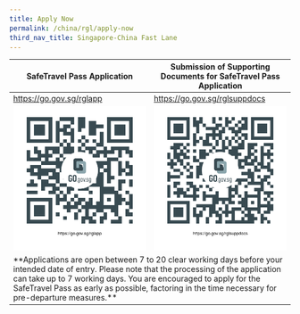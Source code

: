 ```yaml
---
title: Apply Now
permalink: /china/rgl/apply-now
third_nav_title: Singapore-China Fast Lane
---
```


<table>
  <thead>
    <tr>
      <th>SafeTravel Pass Application</th>
      <th>Submission of Supporting Documents for SafeTravel Pass Application</th>
    </tr>
  </thead>
  <tbody>
    <tr>
      <td width="50%"><a href="https://go.gov.sg/rglapp">https://go.gov.sg/rglapp</a></td>
      <td width="50%"><a href="https://go.gov.sg/rglsuppdocs">https://go.gov.sg/rglsuppdocs</a></td>
    </tr>
    <tr>
      <td><a href="https://go.gov.sg/rglapp"><img src="/images/qr-rglapp.png" alt="https://go.gov.sg/rglapp" title="https://go.gov.sg/rglapp"></a></td>
      <td><a href="https://go.gov.sg/rglsuppdocs"><img src="/images/qr-rglsuppdocs.png" alt="https://go.gov.sg/rglsuppdocs" title="https://go.gov.sg/rglsuppdocs"></a></td>
    </tr>
    <tr>
      <td colspan="2">**Applications are open between 7 to 20 clear working days before your intended date of entry. Please note that the processing of the application can take up to 7 working days. You are encouraged to apply for the SafeTravel Pass as early as possible, factoring in the time necessary for pre-departure measures.**</td>
    </tr>
  </tbody>
</table>
